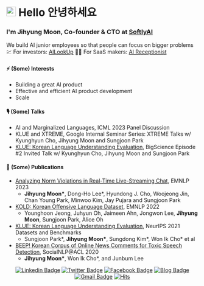 # <img src="https://media.giphy.com/media/hvRJCLFzcasrR4ia7z/giphy.gif" width="25px">  Hello 안녕하세요


### I'm Jihyung Moon, Co-founder & CTO at [SoftlyAI](https://softly.ai/)
We build AI junior employees so that people can focus on bigger problems
💹 For investors: [AILookUp](https://ai-lookup.softly.ai)
🧑‍💻 For SaaS makers: [AI Receptionist](https://softly.ai/ai-chat)

#### ⚡ (Some) Interests
- Building a great AI product
- Effective and efficient AI product development
- Scale

#### 🎙 (Some) Talks
- AI and Marginalized Languages, ICML 2023 Panel Discussion
- KLUE and XTREME, Google Internal Seminar Series: XTREME Talks w/ Kyunghyun Cho, Jihyung Moon and Sungjoon Park
- [KLUE: Korean Language Understanding Evaluation](https://www.youtube.com/watch?v=w4DYkRHceqc), BigScience Episode \#2 Invited Talk w/ Kyunghyun Cho, Jihyung Moon and Sungjoon Park

#### 📄 (Some) Publications
- [Analyzing Norm Violations in Real-Time Live-Streaming Chat](https://arxiv.org/abs/2305.10731), EMNLP 2023
  - **Jihyung Moon\***, Dong-Ho Lee\*, Hyundong J. Cho, Woojeong Jin, Chan Young Park, Minwoo Kim, Jay Pujara and Sungjoon Park
- [KOLD: Korean Offensive Language Dataset](https://arxiv.org/abs/2205.11315), EMNLP 2022
  - Younghoon Jeong, Juhyun Oh, Jaimeen Ahn, Jongwon Lee, **Jihyung Moon**, Sungjoon Park, Alice Oh
- [KLUE: Korean Language Understanding Evaluation](https://arxiv.org/abs/2105.09680), NeurIPS 2021 Datasets and Benchmarks
  - Sungjoon Park\*, **Jihyung Moon\***, Sungdong Kim\*, Won Ik Cho\* et al
- [BEEP! Korean Corpus of Online News Comments for Toxic Speech Detection](https://www.aclweb.org/anthology/2020.socialnlp-1.4), SocialNLP@ACL 2020
  - **Jihyung Moon\***, Won Ik Cho\*, and Junbum Lee


<div align=center>


[![Linkedin Badge](https://img.shields.io/badge/LinkedIn-blue?style=flat&logo=linkedin&logoColor=white&link=https://www.linkedin.com/in/mjihyung/)](https://www.linkedin.com/in/mjihyung/)
[![Twitter Badge](https://img.shields.io/badge/twitter-1DA1F2?style=flat&logo=twitter&logoColor=white&link=https://twitter.com/jihyung_moon)](https://twitter.com/jihyung_moon)
[![Facebook Badge](https://img.shields.io/badge/facebook-1877f2?style=flat&logo=facebook&logoColor=white&link=https://www.facebook.com/jihyung.moon.9)](https://www.facebook.com/jihyung.moon.9)
[![Blog Badge](http://img.shields.io/badge/Blog-black?style=flat&logo=github&link=https://inmoonlight.github.io/)](https://inmoonlight.github.io/)
[![Gmail Badge](https://img.shields.io/badge/Gmail-d14836?style=flat&logo=Gmail&logoColor=white&link=mailto:mjihyung@gmail.com)](mailto:mjihyung@gmail.com)
[![Hits](https://hits.seeyoufarm.com/api/count/incr/badge.svg?url=https%3A%2F%2Fgithub.com%2Finmoonlight&count_bg=%2379C83D&title_bg=%23555555&icon=&icon_color=%23E7E7E7&title=hits&edge_flat=false)](https://hits.seeyoufarm.com)
<div>
